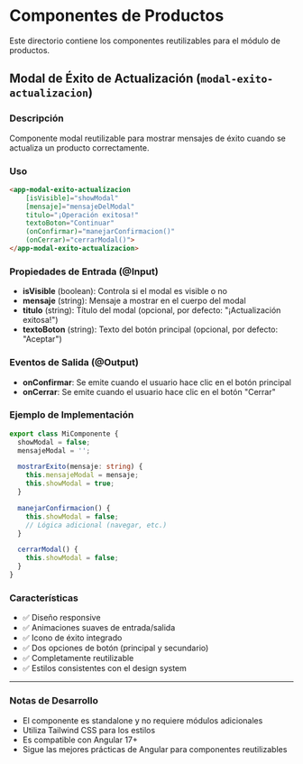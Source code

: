 # Componentes de Productos

Este directorio contiene los componentes reutilizables para el módulo de productos.

## Modal de Éxito de Actualización (`modal-exito-actualizacion`)

### Descripción
Componente modal reutilizable para mostrar mensajes de éxito cuando se actualiza un producto correctamente.

### Uso

```html
<app-modal-exito-actualizacion 
    [isVisible]="showModal"
    [mensaje]="mensajeDelModal"
    titulo="¡Operación exitosa!"
    textoBoton="Continuar"
    (onConfirmar)="manejarConfirmacion()"
    (onCerrar)="cerrarModal()">
</app-modal-exito-actualizacion>
```

### Propiedades de Entrada (@Input)

- **isVisible** (boolean): Controla si el modal es visible o no
- **mensaje** (string): Mensaje a mostrar en el cuerpo del modal
- **titulo** (string): Título del modal (opcional, por defecto: "¡Actualización exitosa!")
- **textoBoton** (string): Texto del botón principal (opcional, por defecto: "Aceptar")

### Eventos de Salida (@Output)

- **onConfirmar**: Se emite cuando el usuario hace clic en el botón principal
- **onCerrar**: Se emite cuando el usuario hace clic en el botón "Cerrar"

### Ejemplo de Implementación

```typescript
export class MiComponente {
  showModal = false;
  mensajeModal = '';

  mostrarExito(mensaje: string) {
    this.mensajeModal = mensaje;
    this.showModal = true;
  }

  manejarConfirmacion() {
    this.showModal = false;
    // Lógica adicional (navegar, etc.)
  }

  cerrarModal() {
    this.showModal = false;
  }
}
```

### Características

- ✅ Diseño responsive
- ✅ Animaciones suaves de entrada/salida
- ✅ Icono de éxito integrado
- ✅ Dos opciones de botón (principal y secundario)
- ✅ Completamente reutilizable
- ✅ Estilos consistentes con el design system

---

### Notas de Desarrollo

- El componente es standalone y no requiere módulos adicionales
- Utiliza Tailwind CSS para los estilos
- Es compatible con Angular 17+
- Sigue las mejores prácticas de Angular para componentes reutilizables
